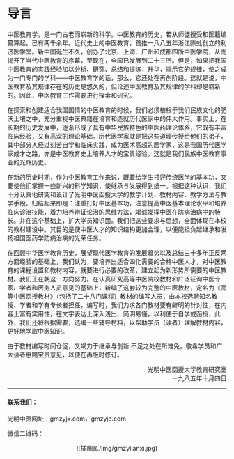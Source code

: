 # 导言

中医教育学，是一门古老而崭新的科学。中医教育的历史，若从师徒授受和医籍编纂算起，已有两千余年。近代史上的中医教育，首推一八八五年浙江陈虬创立的利济医学堂。新中国诞生不久，创办了北京、上海、广州和成都四所中医学院，从而揭开了当代中医教育的序幕，至现在，全国已发展到二十三所。但是，如果把我国中医教育的实践经验加以分析、研究、总结和提炼，升华，揭示它的规律，使之成为一门专门的学科——中医教育学的话，那么，它还处在再创阶段。这就是说，中医教育及其规律存在的历史是悠久的，但论述中医教育及其规律的学科却是崭新的。因此，中医教育工作需要进行探索和研究。

在探索和创建适合我国国情的中医教育的时候，我们必须植根于我们民族文化的肥沃土壤之中，充分重视中医典籍在培育和造就历代医家中的伟大作用。事实上，在长期的历史发展中，逐渐形成了具有中华民族特色的中医药理论体系，它既有丰富临床经验，又有高深的理论基础。历代医学家就是把这些道理传授给他们的弟子，其中部分人经过刻苦自学和临床实践，成为医术高超的医学家，这是我国历代医学家成才之路，亦是中医教育史上培养人才的宝贵经验。这就是我们民族中医教育事业的光辉历史。

在新的历史时期，作为中医教育工作来说，既要给学生打好传统医学的基本功，又要使他们掌握一些新兴的科学知识，使继承与发展得到统一。根据这种认识，我们十分认真地研究和设计了光明中医函授大学的教学计划、教材内容、教学方法与教学手段。归结起来即是：注重打好中医基本功，注意提高中医基本理论水平和培养临床诊治技能，着力培养辨证论治的思维方法，竭诚发挥中医在防病治病中的特长。并在这个基础上，扩大学员知识面。我们把这些要求与思想，全面体现在本校的教材建设中。其目的是使中医人才的知识结构更加合理，以便能担负起继承和发扬祖国医药学防病治病的光荣任务。

在回顾中华医学教育历史，展望现代医学教育的发展趋势以及总结三十多年正反两方面经验的基础上，我们认为，要培养出适合四化需要的合格中医人才，对中医教育的课程设置和教材内容，就要进行必要的改革，建立起为新形势所需要的中医教材。我们正在朝这一方向努力。在认真研究高等中医院校教材和广泛征询中医专家、学者和医务人员意见的基础上，新编了这套较为完整的中医教材，定名为《高等中医函授教材》（包括了二十八门课程）教材的编写人员，由本校选聘知名教授、学者和学有专长者担任，编写时，我们力求各门教材要有鲜明的针对性，在内容上富有实用性，在文字表达上深入浅出、简明易懂，以利便于自学或函授，此外，我们还将根据需要，选编一些辅导材料，以帮助学员（读者）理解教材内容，更好地学取中医知识。

由于教材编写时间仓促，又竭力于继承与创新,不足之处在所难免，敬希学员和广大读者惠赐宝贵意见，以便在再版时修订。

<div style="text-align: right">光明中医函授大学教育研究室</div>

<div style="text-align: right">一九八五年十月四日</div>

------

#### 联系我们：

光明中医网址：gmzyjx.com，gmzyjc.com

微信二维码：

<div style="text-align: center">
![插图](./img/gmzylianxi.jpg)
</div>



